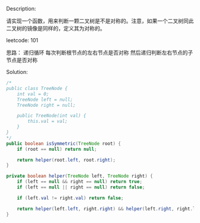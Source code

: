 Description:

请实现一个函数，用来判断一颗二叉树是不是对称的。注意，如果一个二叉树同此二叉树的镜像是同样的，定义其为对称的。

leetcode: 101

思路：
递归循环
每次判断根节点的左右节点是否对称
然后递归判断左右节点的子节点是否对称

Solution:
```java
/*
public class TreeNode {
    int val = 0;
    TreeNode left = null;
    TreeNode right = null;

    public TreeNode(int val) {
        this.val = val;
    }
}
*/
public boolean isSymmetric(TreeNode root) {
    if (root == null) return null;

    return helper(root.left, root.right);
}

private boolean helper(TreeNode left, TreeNode right) {
    if (left == null && right == null) return true;
    if (left == null || right == null) return false;

    if (left.val != right.val) return false;

    return helper(left.left, right.right) && helper(left.right, right.left);
}
```